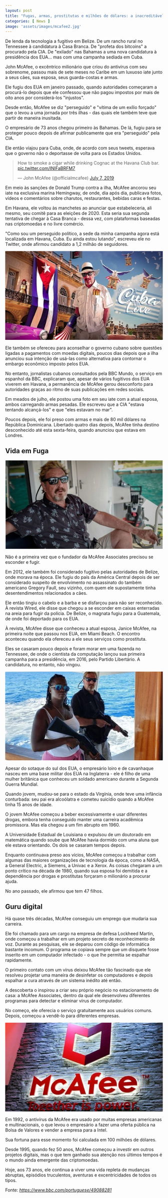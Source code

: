 ```yaml
---
layout: post
title: "Fugas, armas, prostitutas e milhões de dólares: a inacreditável vida de John McAfee, pioneiro dos antivírus"
categories: [ News ]
image: 'assets/images/mcafee2.jpg'
---
```


De lenda da tecnologia a fugitivo em Belize. De um rancho rural no Tennessee à candidatura à Casa Branca. De "profeta dos bitcoins" a procurado pela CIA. De "exilado" nas Bahamas a uma nova candidatura à presidência dos EUA... mas com uma campanha sediada em Cuba.

John McAfee, o excêntrico milionário que criou do antivírus com seu sobrenome, passou mais de sete meses no Caribe em um luxuoso iate junto a seus cães, sua esposa, seus guarda-costas e armas.

Ele fugiu dos EUA em janeiro passado, quando autoridades começaram a procurá-lo depois que ele confessou que não pagou impostos por mais de oito anos por considerá-los "injustos".

Desde então, McAfee se diz "perseguido" e "vítima de um exílio forçado" que o levou a uma jornada por três ilhas - das quais ele também teve que partir de maneira inusitada.

O empresário de 73 anos chegou primeiro às Bahamas. De lá, fugiu para se proteger pouco depois de afirmar publicamente que era "perseguido" pela CIA.

Ele então viajou para Cuba, onde, de acordo com seus tweets, esperava que o governo não o deportasse de volta para os Estados Unidos.

<blockquote class="twitter-tweet"><p lang="en" dir="ltr">How to smoke a cigar while drinking Cognac at the Havana Club bar. <a href="https://t.co/INIFaBRFM7">pic.twitter.com/INIFaBRFM7</a></p>&mdash; John McAfee (@officialmcafee) <a href="https://twitter.com/officialmcafee/status/1147907676858400769?ref_src=twsrc%5Etfw">July 7, 2019</a></blockquote> <script async src="https://platform.twitter.com/widgets.js" charset="utf-8"></script>

Em meio às sanções de Donald Trump contra a ilha, McAfee ancorou seu iate na exclusiva marina Hemingway, de onde, dia após dia, publicava fotos, vídeos e comentários sobre charutos, restaurantes, bebidas caras e festas.

<script async src="https://pagead2.googlesyndication.com/pagead/js/adsbygoogle.js"></script>
<!-- Informat -->
<ins class="adsbygoogle"
     style="display:block"
     data-ad-client="ca-pub-2838251107855362"
     data-ad-slot="2327980059"
     data-ad-format="auto"
     data-full-width-responsive="true"></ins>
<script>
(adsbygoogle = window.adsbygoogle || []).push({});
</script>

Em Havana, ele voltou às manchetes ao anunciar que estabeleceria, ali mesmo, seu comitê para as eleições de 2020. Esta seria sua segunda tentativa de chegar à Casa Branca - dessa vez, com plataformas baseadas nas criptomoedas e no livre comércio.

"Como sou um perseguido político, a sede da minha campanha agora está localizada em Havana, Cuba. Eu ainda estou lutando", escreveu ele no Twitter, onde afirmou candidato a 1,2 milhão de seguidores.

![McAfee Cuba](/assets/images/cuba.jpg)

Ele também se ofereceu para aconselhar o governo cubano sobre questões ligadas a pagamentos com moedas digitais, poucos dias depois que a ilha anunciou sua intenção de usá-las como alternativa para contornar o embargo econômico imposto pelos EUA.

No entanto, jornalistas cubanos consultados pela BBC Mundo, o serviço em espanhol da BBC, explicaram que, apesar de vários fugitivos dos EUA viverem em Havana, a permanência de McAfee gerou desconforto para autoridades graças ao ritmo de suas publicações em redes sociais.

Em meados de julho, ele postou uma foto em seu iate com a atual esposa, ambos carregando armas pesadas. Ele escreveu que a CIA "estava tentando alcançá-los" e que "eles estavam no mar".

Poucos depois, ele foi preso com armas e mais de 80 mil dólares na República Dominicana. Libertado quatro dias depois, McAfee tinha destino desconhecido até esta sexta-feira, quando anunciou que estava em Londres.

<script async src="https://pagead2.googlesyndication.com/pagead/js/adsbygoogle.js"></script>
<!-- Informat -->
<ins class="adsbygoogle"
     style="display:block"
     data-ad-client="ca-pub-2838251107855362"
     data-ad-slot="2327980059"
     data-ad-format="auto"
     data-full-width-responsive="true"></ins>
<script>
(adsbygoogle = window.adsbygoogle || []).push({});
</script>

## Vida em Fuga

![McAfee Fuga](/assets/images/fuga.jpg)

Não é a primeira vez que o fundador da McAfee Associates precisou se esconder e fugir.

Em 2012, ele também foi considerado fugitivo pelas autoridades de Belize, onde morava na época. Ele fugiu do país da América Central depois de ser considerado suspeito de envolvimento no assassinato do também americano Gregory Faull, seu vizinho, com quem ele supostamente tinha desentendimentos relacionados a cães.

Ele então tingiu o cabelo e a barba e se disfarçou para não ser reconhecido. À revista Wired, ele disse que chegou a se esconder em caixas enterradas na areia para fugir da polícia. De Belize, o magnata fugiu para a Guatemala, de onde foi deportado para os EUA.

À revista, McAfee disse que conheceu a atual esposa, Janice McAfee, na primeira noite que passou nos EUA, em Miami Beach. O encontro aconteceu quando ela ofereceu a ele seus serviços como prostituta.

Eles se casaram pouco depois e foram morar em uma fazenda no Tennessee, de onde o cientista da computação lançou sua primeira campanha para a presidência, em 2016, pelo Partido Libertário. A candidatura, no entanto, não vingou.

![McAfee Putas](/assets/images/mcafee.jpg)

<script async src="https://pagead2.googlesyndication.com/pagead/js/adsbygoogle.js"></script>
<!-- Informat -->
<ins class="adsbygoogle"
     style="display:block"
     data-ad-client="ca-pub-2838251107855362"
     data-ad-slot="2327980059"
     data-ad-format="auto"
     data-full-width-responsive="true"></ins>
<script>
(adsbygoogle = window.adsbygoogle || []).push({});
</script>

Apesar do sotaque do sul dos EUA, o empresário loiro e de cavanhaque nasceu em uma base militar dos EUA na Inglaterra - ele é filho de uma mulher britânica que conheceu um soldado americano durante a Segunda Guerra Mundial.

Quando jovem, mudou-se para o estado da Virgínia, onde teve uma infância conturbada: seu pai era alcoólatra e cometeu suicídio quando a McAfee tinha 15 anos de idade.

O jovem McAfee começou a beber excessivamente e usar diferentes drogas, embora tenha conseguido manter uma carreira acadêmica promissora. Mas ela chegou a um fim abrupto em 1960.

A Universidade Estadual de Louisiana o expulsou de um doutorado em matemática quando soube que McAfee havia dormido com uma aluna que ele estava orientando. Os dois se casaram tempos depois.

Enquanto continuava preso aos vícios, McAfee começou a trabalhar com algumas das maiores organizações de tecnologia da época, como a NASA, a General Electric, a Siemens, a Univac e a Xerox. As coisas chegaram a um ponto crítico na década de 1980, quando sua esposa foi demitida e a dependência por drogas e prostitutas forçaram o milionário a procurar ajuda.

No ano passado, ele afirmou que tem 47 filhos.

<script async src="https://pagead2.googlesyndication.com/pagead/js/adsbygoogle.js"></script>
<!-- Informat -->
<ins class="adsbygoogle"
     style="display:block"
     data-ad-client="ca-pub-2838251107855362"
     data-ad-slot="2327980059"
     data-ad-format="auto"
     data-full-width-responsive="true"></ins>
<script>
(adsbygoogle = window.adsbygoogle || []).push({});
</script>

## Guru digital

Há quase três décadas, McAfee conseguiu um emprego que mudaria sua carreira.

Ele foi chamado para um cargo na empresa de defesa Lockheed Martin, onde começou a trabalhar em um projeto secreto de reconhecimento de voz. Durante as pesquisas, ele se deparou com código de informática bastante incomum. O programa se copiava sempre que um disquete fosse inserito em um computador infectado - o que lhe permitia se espalhar rapidamente.

O primeiro contato com um vírus deixou McAfee tão fascinado que ele resolveu projetar uma maneira de desinfetar os computadores e depois espalhar a cura através de um sistema inédito até então.

A descoberta o inspirou a criar seu próprio negócio no estacionamento de casa: a McAfee Associates, dentro da qual ele desenvolveu diferentes programas para detectar e eliminar vírus de computador.

No começo, ele oferecia o serviço gratuitamente aos usuários comuns. Depois, começou a vendê-lo para diferentes empresas.

![McAfee Putas](/assets/images/mcafee3.jpg)

Em 1992, o antivírus da McAfee era usado por muitas empresas americanas e multinacionais, o que levou o empresário a fazer uma oferta pública na Bolsa de Valores e vender a empresa para a Intel.

Sua fortuna para esse momento foi calculada em 100 milhões de dólares.

Desde 1995, quando fez 50 anos, McAfee começou a investir em outros projetos digitais, mas o que tem ganhado sua atenção nos últimos tempos é o mundo ainda emergente das criptomoedas.

Hoje, aos 73 anos, ele continua a viver uma vida repleta de mudanças abruptas, episódios truculentos, aventuras e excentricidades de todos os tipos.

Fonte: *https://www.bbc.com/portuguese/49088281*

<script async src="https://pagead2.googlesyndication.com/pagead/js/adsbygoogle.js"></script>
<!-- Informat -->
<ins class="adsbygoogle"
     style="display:block"
     data-ad-client="ca-pub-2838251107855362"
     data-ad-slot="2327980059"
     data-ad-format="auto"
     data-full-width-responsive="true"></ins>
<script>
(adsbygoogle = window.adsbygoogle || []).push({});
</script>

